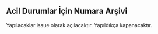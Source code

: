 ## Acil Durumlar İçin Numara Arşivi

Yapılacaklar issue olarak açılacaktır. Yapıldıkça kapanacaktır.
